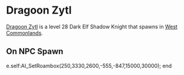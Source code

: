 # Dragoon Zytl



[Dragoon Zytl](/npc/21141) is a level 28 Dark Elf Shadow Knight that spawns in [West Commonlands](/zone/21).



## On NPC Spawn

e.self:AI_SetRoambox(250,3330,2600,-555,-847,15000,30000);
end